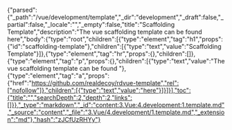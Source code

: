 {"parsed":{"_path":"/vue/development/template","_dir":"development","_draft":false,"_partial":false,"_locale":"","_empty":false,"title":"Scaffolding Template","description":"The vue scaffolding template can be found here","body":{"type":"root","children":[{"type":"element","tag":"h1","props":{"id":"scaffolding-template"},"children":[{"type":"text","value":"Scaffolding Template"}]},{"type":"element","tag":"hr","props":{},"children":[]},{"type":"element","tag":"p","props":{},"children":[{"type":"text","value":"The vue scaffolding template can be found "},{"type":"element","tag":"a","props":{"href":"https://github.com/realdecoy/rdvue-template","rel":["nofollow"]},"children":[{"type":"text","value":"here"}]}]}],"toc":{"title":"","searchDepth":2,"depth":2,"links":[]}},"_type":"markdown","_id":"content:3.Vue:4.development:1.template.md","_source":"content","_file":"3.Vue/4.development/1.template.md","_extension":"md"},"hash":"zJCfUzRHYy"}